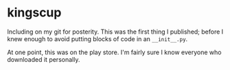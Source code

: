 # kingscup

Including on my git for posterity.  This was the first thing I published; before I knew enough to avoid putting blocks of code in an ```__init__.py```.  

At one point, this was on the play store.  I'm fairly sure I know everyone who downloaded it personally.
